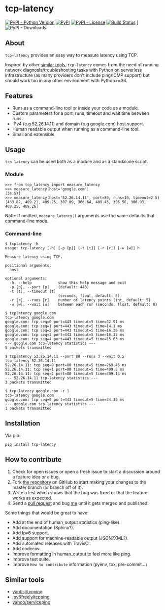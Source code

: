 # tcp-latency
[![PyPI - Python Version](https://img.shields.io/pypi/pyversions/tcp-latency.svg)](https://pypi.org/project/tcp-latency/)
[![PyPI](https://img.shields.io/pypi/v/tcp-latency.svg)](https://pypi.org/project/tcp-latency/)
[![PyPI - License](https://img.shields.io/pypi/l/tcp-latency.svg)](https://github.com/dgzlopes/tcp-latency/blob/master/LICENSE.md)
[![Build Status](https://travis-ci.org/dgzlopes/tcp-latency.svg?branch=master)](https://travis-ci.org/dgzlopes/tcp-latency)
[![PyPI - Downloads](https://img.shields.io/pypi/dm/tcp-latency)
## About
`tcp-latency` provides an easy way to measure latency using TCP.

Inspired by other [similar tools](#similar-tools), `tcp-latency` comes from the need of running network diagnosis/troubleshooting tasks with Python on serverless infrastructure (as many providers don't include ping/ICMP support) but should work too in any other environment with Python>=36.
## Features
- Runs as a command-line tool or inside your code as a module.
- Custom parameters for a port, runs, timeout and wait time between runs.
- IPv4 (e.g 52.26.14.11) and domain (e.g google.com) host support.
- Human readable output when running as a command-line tool.
- Small and extensible.
## Usage
`tcp-latency` can be used both as a module and as a standalone script.

### Module
```
>>> from tcp_latency import measure_latency
>>> measure_latency(host='google.com')
[34.57]
>>> measure_latency(host='52.26.14.11', port=80, runs=10, timeout=2.5)
[433.82, 409.21, 409.25, 307.09, 306.64, 409.45, 306.58, 306.93, 409.25, 409.26]
```
Note: If omitted, `measure_latency()` arguments use the same defaults that command-line mode.
### Command-line
```
$ tcplatency -h
usage: tcp-latency [-h] [-p [p]] [-t [t]] [-r [r]] [-w [w]] h

Measure latency using TCP.

positional arguments:
  host

optional arguments:
  -h, --help            show this help message and exit
  -p [p], --port [p]    (default: 443)
  -t [t], --timeout [t]
                        (seconds, float, default: 5)
  -r [r], --runs [r]    number of latency points (int, default: 5)
  -w [w], --wait [w]    between each run (seconds, float, default: 0)
```
```
$ tcplatency google.com
tcp-latency google.com
google.com: tcp seq=0 port=443 timeout=5 time=32.91 ms
google.com: tcp seq=1 port=443 timeout=5 time=14.1 ms
google.com: tcp seq=2 port=443 timeout=5 time=16.26 ms
google.com: tcp seq=3 port=443 timeout=5 time=16.35 ms
google.com: tcp seq=4 port=443 timeout=5 time=15.63 ms
--- google.com tcp-latency statistics ---
5 packets transmitted

$ tcplatency 52.26.14.11 --port 80 --runs 3 --wait 0.5
tcp-latency 52.26.14.11
52.26.14.11: tcp seq=0 port=80 timeout=5 time=269.45 ms
52.26.14.11: tcp seq=1 port=80 timeout=5 time=409.2 ms
52.26.14.11: tcp seq=2 port=80 timeout=5 time=409.14 ms
--- 52.26.14.11 tcp-latency statistics ---
3 packets transmitted

$ tcp-latency google.com -r 1
tcp-latency google.com
google.com: tcp seq=0 port=443 timeout=5 time=34.36 ms
--- google.com tcp-latency statistics ---
1 packets transmitted
```

## Installation
Via pip:
```
pip install tcp-latency
```
## How to contribute
1. Check for open issues or open a fresh issue to start a discussion around a feature idea or a bug.
2. Fork [the repository](https://github.com/dgzlopes/tcp-latency) on GitHub to start making your changes to the master branch (or branch off of it).
3. Write a test which shows that the bug was fixed or that the feature works as expected.
4. Send a [pull request](https://help.github.com/en/articles/creating-a-pull-request-from-a-fork) and bug [me](https://github.com/dgzlopes) until it gets merged and published.

Some things that would be great to have:
- Add at the end of human_output statistics (ping-like).
- Add documentation (Sphinx?).
- Add Ipv6 support.
- Add support for machine-readable output (JSON?XML?).
- Add automated releases with TravisCI.
- Add codecov.
- Improve formatting in human_output to feel more like ping.
- Improve test suite.
- Improve `How to contribute` information (pyenv, tox, pre-commit...)

## Similar tools
- [yantisj/tcpping](https://github.com/yantisj/tcpping)
- [ipv6freely/tcpping](https://github.com/ipv6freely/tcpping)
- [yahoo/serviceping](https://github.com/yantisj/tcpping)
